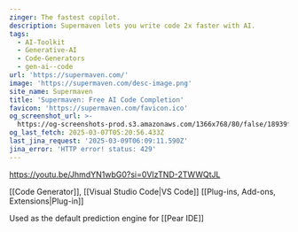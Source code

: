 ```yaml
---
zinger: The fastest copilot.
description: Supermaven lets you write code 2x faster with AI.
tags:
  - AI-Toolkit
  - Generative-AI
  - Code-Generators
  - gen-ai--code
url: 'https://supermaven.com/'
image: 'https://supermaven.com/desc-image.png'
site_name: Supermaven
title: 'Supermaven: Free AI Code Completion'
favicon: 'https://supermaven.com/favicon.ico'
og_screenshot_url: >-
  https://og-screenshots-prod.s3.amazonaws.com/1366x768/80/false/18939fee98ccece950d17432e23e45a111aac81724518a46d1d6e2b5cb161f08.jpeg
og_last_fetch: 2025-03-07T05:20:56.433Z
last_jina_request: '2025-03-09T06:09:11.590Z'
jina_error: 'HTTP error! status: 429'
---
```

https://youtu.be/JhmdYN1wbG0?si=0VIzTND-2TWWQtJL

[[Code Generator]], [[Visual Studio Code|VS Code]] [[Plug-ins,  Add-ons,  Extensions|Plug-in]]

Used as the default prediction engine for [[Pear IDE]]
